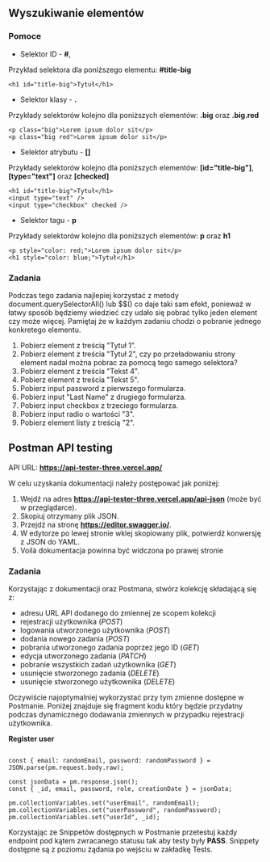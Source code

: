 ## Wyszukiwanie elementów

### Pomoce

- Selektor ID - **#**,

Przykład selektora dla poniższego elementu: **#title-big**

```
<h1 id="title-big">Tytuł</h1>
```

- Selektor klasy - **.**

Przykłady selektorów kolejno dla poniższych elementów: **.big** oraz **.big.red**

```
<p class="big">Lorem ipsum dolor sit</p>
<p class="big red">Lorem ipsum dolor sit</p>
```

- Selektor atrybutu - **[]**

Przykłady selektorów kolejno dla poniższych elementów: **[id="title-big"]**, **[type="text"]** oraz **[checked]**

```
<h1 id="title-big">Tytuł</h1>
<input type="text" />
<input type="checkbox" checked />
```

- Selektor tagu - **p**

Przykłady selektorów kolejno dla poniższych elementów: **p** oraz **h1**

```
<p style="color: red;">Lorem ipsum dolor sit</p>
<h1 style="color: blue;">Tytuł</h1>
```

### Zadania

Podczas tego zadania najlepiej korzystać z metody document.querySelectorAll() lub $$() co daje taki sam efekt, ponieważ w łatwy sposób będziemy wiedzieć czy udało się pobrać tylko jeden element czy może więcej. Pamiętaj że w każdym zadaniu chodzi o pobranie jednego konkretego elementu.

1. Pobierz element z treścią "Tytuł 1".
2. Pobierz element z treścia "Tytuł 2", czy po przeładowaniu strony element nadal można pobrac za pomocą tego samego selektora?
3. Pobierz element z treścia "Tekst 4".
4. Pobierz element z treścia "Tekst 5".
5. Pobierz input password z pierwszego formularza.
6. Pobierz input "Last Name" z drugiego formularza.
7. Pobierz input checkbox z trzeciego formularza.
8. Pobierz input radio o wartości "3".
9. Pobierz element listy z treścią "2".

## Postman API testing

API URL: **https://api-tester-three.vercel.app/**

W celu uzyskania dokumentacji należy postępować jak poniżej:

1. Wejdź na adres **https://api-tester-three.vercel.app/api-json** (może być w przeglądarce).
2. Skopiuj otrzymany plik JSON.
3. Przejdź na stronę **https://editor.swagger.io/**.
4. W edytorze po lewej stronie wklej skopiowany plik, potwierdź konwersję z JSON do YAML.
5. Voilà dokumentacja powinna być widczona po prawej stronie

### Zadania

Korzystając z dokumentacji oraz Postmana, stwórz kolekcję składającą się z:

- adresu URL API dodanego do zmiennej ze scopem kolekcji
- rejestracji użytkownika (_POST_)
- logowania utworzonego użytkownika (_POST_)
- dodania nowego zadania (_POST_)
- pobrania utworzonego zadania poprzez jego ID (_GET_)
- edycja utworzonego zadania (_PATCH_)
- pobranie wszystkich zadań użytkownika (_GET_)
- usunięcie stworzonego zadania (_DELETE_)
- usunięcie stworzonego użytkownika (_DELETE_)

Oczywiście najoptymalniej wykorzystać przy tym zmienne dostępne w Postmanie. Poniżej znajduje się fragment kodu który będzie przydatny podczas dynamicznego dodawania zmiennych w przypadku rejestracji użytkownika.

**Register user**

```

const { email: randomEmail, password: randomPassword } = JSON.parse(pm.request.body.raw);

const jsonData = pm.response.json();
const { _id, email, password, role, creationDate } = jsonData;

pm.collectionVariables.set("userEmail", randomEmail);
pm.collectionVariables.set("userPassword", randomPassword);
pm.collectionVariables.set("userId", _id);

```

Korzystając ze Snippetów dostępnych w Postmanie przetestuj każdy endpoint pod kątem zwracanego statusu tak aby testy były **PASS**. Snippety dostępne są z poziomu żądania po wejściu w zakładkę Tests.

